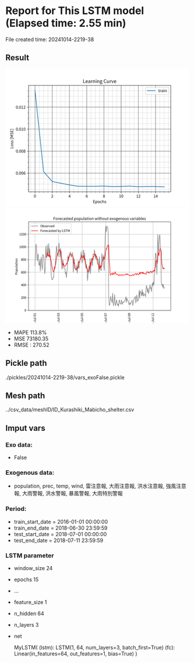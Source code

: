
# Report for This LSTM model (Elapsed time: 2.55 min)

File created time: 20241014-2219-38

## Result 
<img src="result_20241014-2219-38_loss.png" width='600'/>
<img src="result_20241014-2219-38_forecast.png" width='600'/>

- MAPE	113.8%
- MSE 	73180.35
- RMSE : 270.52

## Pickle path
./pickles/20241014-2219-38/vars_exoFalse.pickle

## Mesh path
../csv_data/meshID/ID_Kurashiki_Mabicho_shelter.csv

## Imput vars

### Exo data:
- False

### Exogenous data:
- population, prec, temp, wind, 雷注意報, 大雨注意報, 洪水注意報, 強風注意報, 大雨警報, 洪水警報, 暴風警報, 大雨特別警報
 
### Period:
- train_start_date    = 2016-01-01 00:00:00
- train_end_date      = 2018-06-30 23:59:59
- test_start_date     = 2018-07-01 00:00:00  
- test_end_date       = 2018-07-11 23:59:59

### LSTM parameter
- window_size	24
- epochs	15
- ...
- feature_size	1
- n_hidden	64
- n_layers	3
- net

     MyLSTM(
  (lstm): LSTM(1, 64, num_layers=3, batch_first=True)
  (fc): Linear(in_features=64, out_features=1, bias=True)
)


